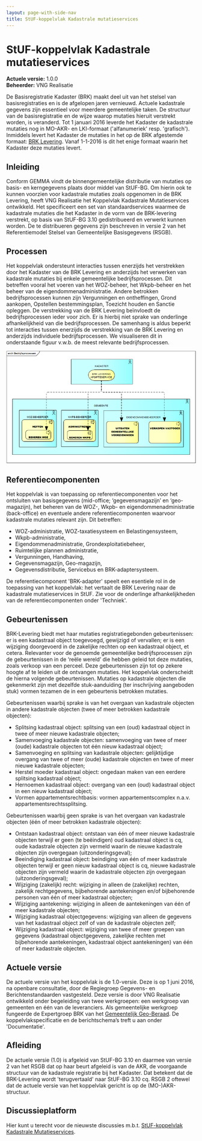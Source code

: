 ```yaml
---
layout: page-with-side-nav
title: StUF-koppelvlak Kadastrale mutatieservices
---
```

# StUF-koppelvlak Kadastrale mutatieservices

**Actuele versie:** 1.0.0  
**Beheerder:**  VNG Realisatie<br/>

De Basisregistratie Kadaster (BRK) maakt deel uit van het stelsel van basisregistraties en is de afgelopen jaren vernieuwd. Actuele kadastrale gegevens zijn essentieel voor meerdere gemeentelijke taken. De structuur van de basisregistratie en de wijze waarop mutaties hieruit verstrekt worden, is veranderd. Tot 1 januari 2016 leverde het Kadaster de kadastrale mutaties nog in MO-AKR- en LKI-formaat ('alfanumeriek' resp. 'grafisch'). Inmiddels levert het Kadaster de mutaties in het op de BRK afgestemde formaat: [BRK Levering](http://www.kadaster.nl/web/Themas/Registraties/BRK/BRK-Leveringartikelen/BRK-Levering-vervangt-Massale-output.htm). Vanaf 1-1-2016 is dit het enige formaat waarin het Kadaster deze mutaties levert.

## Inleiding
Conform GEMMA vindt de binnengemeentelijke distributie van mutaties op basis- en kerngegevens plaats door middel van StUF-BG. Om hierin ook te kunnen voorzien voor kadastrale mutaties zoals opgenomen in de BRK Levering, heeft VNG Realisatie het Koppelvlak Kadastrale Mutatieservices ontwikkeld. Het specificeert een set van standaardservices waarmee de kadastrale mutaties die het Kadaster in de vorm van de BRK-levering verstrekt, op basis van StUF-BG 3.10 gedistribueerd en verwerkt kunnen worden. De te distribueren gegevens zijn beschreven in versie 2 van het Referentiemodel Stelsel van Gemeentelijke Basisgegevens (RSGB).

## Processen
Het koppelvlak ondersteunt interacties tussen enerzijds het verstrekken door het Kadaster van de BRK Levering en anderzijds het verwerken van kadastrale mutaties bij enkele gemeentelijke bedrijfsprocessen. Dit betreffen vooral het voeren van het WOZ-beheer, het Wkpb-beheer en het beheer van de eigendommenadministratie. Andere betrokken bedrijfsprocessen kunnen zijn Vergunningen en ontheffingen, Grond aankopen, Opstellen bestemmingsplan, Toezicht houden en Sanctie opleggen. De verstrekking van de BRK Levering beïnvloedt de bedrijfsprocessen ieder voor zich. Er is hierbij niet sprake van onderlinge afhankelijkheid van die bedrijfsprocessen. De samenhang is aldus beperkt tot interacties tussen enerzijds de verstrekking van de BRK Levering en anderzijds individuele bedrijfsprocessen. We visualiseren dit in onderstaande figuur v.w.b. de meest relevante bedrijfsprocessen.

<img src="./images/KadastraleMutatieServices_processen_v20160601.png" width="600"/>

## Referentiecomponenten
Het koppelvlak is van toepassing op referentiecomponenten voor het ontsluiten van basisgegevens (mid-office; ‘gegevensmagazijn’ en ‘geo-magazijn), het beheren van de WOZ-, Wkpb- en eigendommenadministratie (back-office) en eventuele andere referentiecomponenten waarvoor kadastrale mutaties relevant zijn. Dit betreffen:
- WOZ-administratie, WOZ-taxatiesysteem en Belastingensysteem,
- Wkpb-administratie,
- Eigendommenadministratie, Grondexploitatiebeheer,
- Ruimtelijke plannen administratie,
- Vergunningen, Handhaving,
- Gegevensmagazijn, Geo-magazijn,
- Gegevensdistributie, Servicebus en BRK-adaptersysteem.

De referentiecomponent 'BRK-adapter' speelt een esentiele rol in de toepassing van het koppelvlak: het vertaalt de BRK Levering naar de kadastrale mutatieservices in StUF.
Zie voor de onderlinge afhankelijkheden van de referentiecomponenten onder 'Techniek'.

## Gebeurtenissen
BRK-Levering biedt met haar mutaties registratiegebonden gebeurtenissen: er is een kadastraal object toegevoegd, gewijzigd of vervallen; er is een wijziging doorgevoerd in de zakelijke rechten op een kadastraal object, et cetera. Relevanter voor de genoemde gemeentelijke bedrijfsprocessen zijn de gebeurtenissen in de ‘reële wereld’ die hebben geleid tot deze mutaties, zoals verkoop van een perceel. Deze gebeurtenissen zijn tot op zekere hoogte af te leiden uit de ontvangen mutaties. Het koppelvlak onderscheidt de hierna volgende gebeurtenissen. Mutaties op kadastrale objecten die gekenmerkt zijn met dezelfde stuk-aanduiding (ter inschrijving aangeboden stuk) vormen tezamen de in een gebeurtenis betrokken mutaties.

Gebeurtenissen waarbij sprake is van het overgaan van kadastrale objecten in andere kadastrale objecten (twee of meer betrokken kadastrale objecten):
- Splitsing kadastraal object: splitsing van een (oud) kadastraal object in twee of meer nieuwe kadastrale objecten;
- Samenvoeging kadastrale objecten: samenvoeging van twee of meer (oude) kadastrale objecten tot één nieuw kadastraal object;
- Samenvoeging en splitsing van kadastrale objecten: gelijktijdige overgang van twee of meer (oude) kadastrale objecten en twee of meer nieuwe kadastrale objecten;
- Herstel moeder kadastraal object: ongedaan maken van een eerdere splitsing kadastraal object;
- Hernoemen kadastraal object: overgang van een (oud) kadastraal object in een nieuw kadastraal object;
- Vormen appartementsrechtbasis: vormen appartementscomplex n.a.v. appartementsrechtssplitsing.

Gebeurtenissen waarbij geen sprake is van het overgaan van kadastrale objecten (één of meer betrokken kadastrale objecten):
- Ontstaan kadastraal object: ontstaan van één of meer nieuwe kadastrale objecten terwijl er geen (te beëindigen) oud kadastraal object is cq, oude kadastrale objecten zijn vermeld waarin de nieuwe kadastrale objecten zijn overgegaan (uitzonderingsgeval);
- Beeindiging kadastraal object: beindiging van één of meer kadastrale objecten terwijl er geen nieuw kadastraal object is cq, nieuwe kadastrale objecten zijn vermeld waarin de kadastrale objecten zijn overgegaan (uitzonderingsgeval);
- Wijziging (zakelijk) recht: wijziging in alleen de (zakelijke) rechten, zakelijk rechtgegevens, bijbehorende aantekeningen en/of bijbehorende personen van één of meer kadastraal objecten;
- Wijziging aantekening: wijziging in alleen de aantekeningen van één of meer kadastrale objecten;
- Wijziging kadastraal objectgegevens: wijziging van alleen de gegevens van het kadastraal object zelf of van de kadastrale objecten zelf;
- Wijziging kadastraal object: wijziging van twee of meer groepen van gegevens (kadastraal objectgegevens, zakelijke rechten met bijbehorende aantekeningen, kadastraal object aantekeningen) van één of meer kadastrale objecten.

## Actuele versie
De actuele versie van het koppelvlak is de 1.0-versie. Deze is op 1 juni 2016, na openbare consultatie, door de Regiegroep Gegevens- en Berichtenstandaarden vastgesteld. Deze versie is door VNG Realisatie ontwikkeld onder begeleiding van twee werkgroepen: een werkgroep van gemeenten en één van de leveranciers. Als gemeentelijke werkgroep fungeerde de Expertgroep BRK van het [Gemeentelijk Geo-Beraad](http://dataland.nl/onze-diensten/gemeentelijk-geo-beraad/).
De koppelvlakspecificatie en de berichtschema’s treft u aan onder 'Documentatie'.

## Afleiding
De actuele versie (1.0) is afgeleid van StUF-BG 3.10 en daarmee van versie 2 van het RSGB dat op haar beurt afgeleid is van de AKR, de voorgaande structuur van de kadastrale registratie bij het Kadaster. Dat betekent dat de BRK-Levering wordt 'terugvertaald' naar StUF-BG 3.10 cq. RSGB 2 oftewel dat de actuele versie van het koppelvlak gericht is op de (MO-)AKR-structuur.

## Discussieplatform
Hier kunt u terecht voor de nieuwste discussies m.b.t. [StUF-koppelvlak Kadastrale Mutatieservices](https://github.com/VNG-Realisatie/StUF-Standaarden/labels/Koppelvlak%20-%20KMS).